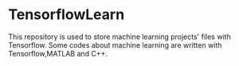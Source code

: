 # TensorflowLearn
This repository is used to store machine learning projects' files with Tensorflow.
Some codes about machine learning are written with Tensorflow,MATLAB and C++.
